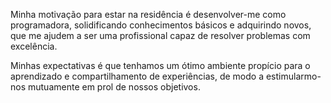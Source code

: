 Minha motivação para estar na residência é desenvolver-me como programadora, solidificando conhecimentos básicos e adquirindo novos, que me ajudem a ser uma profissional capaz de resolver problemas com excelência.

Minhas expectativas é que tenhamos um ótimo ambiente propício para o aprendizado e compartilhamento de experiências, de modo a estimularmo-nos mutuamente em prol de nossos objetivos.
